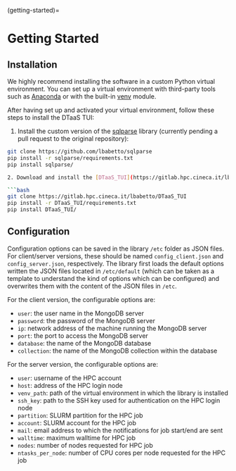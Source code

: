 (getting-started)=

# Getting Started

## Installation

We highly recommend installing the software in a custom Python virtual environment. You can set up a virtual environment with third-party tools such as [Anaconda](https://docs.anaconda.com/free/anaconda/install/index.html) or with the built-in [venv](https://docs.python.org/3/library/venv.html) module.

After having set up and activated your virtual environment, follow these steps to install the DTaaS TUI:

  1. Install the custom version of the [sqlparse](https://github.com/lbabetto/sqlparse) library (currently pending a pull request to the original repository):

  ```bash
  git clone https://github.com/lbabetto/sqlparse
  pip install -r sqlparse/requirements.txt
  pip install sqlparse/

  2. Download and install the [DTaaS_TUI](https://gitlab.hpc.cineca.it/lbabetto/DTaaS_TUI) repository and its requirements:
  
  ```bash
  git clone https://gitlab.hpc.cineca.it/lbabetto/DTaaS_TUI  
  pip install -r DTaaS_TUI/requirements.txt
  pip install DTaaS_TUI/
  ```

## Configuration

Configuration options can be saved in the library `/etc` folder as JSON files. For client/server versions, these should be named `config_client.json` and `config_server.json`, respectively. The library first loads the default options written the JSON files located in `/etc/default` (which can be taken as a template to understand the kind of options which can be configured) and overwrites them with the content of the JSON files in `/etc`.

For the client version, the configurable options are:

  * `user`: the user name in the MongoDB server
  * `password`: the password of the MongoDB server
  * `ip`: network address of the machine running the MongoDB server
  * `port`: the port to access the MongoDB server
  * `database`: the name of the MongoDB database
  * `collection`: the name of the MongoDB collection within the database

For the server version, the configurable options are:

  * `user`: username of the HPC account
  * `host`: address of the HPC login node
  * `venv_path`: path of the virtual environment in which the library is installed
  * `ssh_key`: path to the SSH key used for authentication on the HPC login node
  * `partition`: SLURM partition for the HPC job
  * `account`: SLURM account for the HPC job
  * `mail`: email address to which the notifications for job start/end are sent
  * `walltime`: maximum walltime for HPC job
  * `nodes`: number of nodes requested for HPC job
  * `ntasks_per_node`: number of CPU cores per node requested for the HPC job

